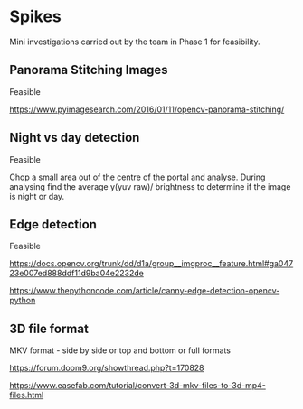 # Spikes

Mini investigations carried out by the team in Phase 1 for feasibility.

## Panorama Stitching Images

Feasible

https://www.pyimagesearch.com/2016/01/11/opencv-panorama-stitching/


## Night vs day detection

Feasible

Chop a small area out of the centre of the portal and analyse. During analysing find the average y(yuv raw)/ brightness to determine if the image is night or day.

## Edge detection
Feasible

https://docs.opencv.org/trunk/dd/d1a/group__imgproc__feature.html#ga04723e007ed888ddf11d9ba04e2232de

https://www.thepythoncode.com/article/canny-edge-detection-opencv-python



## 3D file format
MKV format - side by side or top and bottom or full formats

https://forum.doom9.org/showthread.php?t=170828 

https://www.easefab.com/tutorial/convert-3d-mkv-files-to-3d-mp4-files.html 



